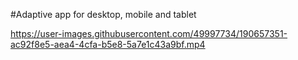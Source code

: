 #Adaptive app for desktop, mobile and tablet

https://user-images.githubusercontent.com/49997734/190657351-ac92f8e5-aea4-4cfa-b5e8-5a7e1c43a9bf.mp4


